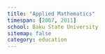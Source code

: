 ```yaml
---
title: "Applied Mathematics"
timespan: [2007, 2011]
school: Baku State University
sitemap: false
category: education
---
```

